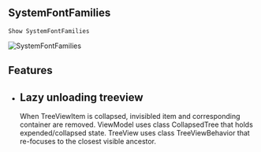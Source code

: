 ## SystemFontFamilies
    Show SystemFontFamilies


![SystemFontFamilies](https://user-images.githubusercontent.com/58820845/75932057-d09afb80-5eb9-11ea-8375-da0b8214a4e4.jpg)


## Features
* ## Lazy unloading treeview
    When TreeViewItem is collapsed, invisibled item and corresponding container are removed.
    ViewModel uses class CollapsedTree that holds expended/collapsed state.
    TreeView uses class TreeViewBehavior that re-focuses to the closest visible ancestor.
